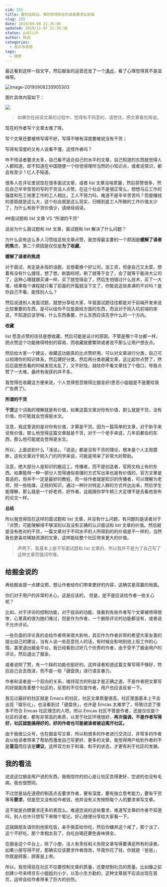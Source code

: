 ```yaml
---
cid: 255
title: 看到这段话，真的觉得现在的读者要求比较高
slug: 255
date: 2019/09-09 21:35:00
updated: 2019/11-07 21:36:50
status: publish
author: 桃翁
categories: 
  - 观点与感想
tags: 
  - 随想
---
```




最近看到这样一段文字，然后掘金的运营还发了一个[沸点](https://juejin.im/pin/5d73b51cf265da1975253cf1)，看了心理觉得真不是滋味呀。

![image-20190908235905303](http://imgs.taoweng.site/2019-09-08-161633.jpg)

图片具体内容如下：

![](https://user-gold-cdn.xitu.io/2019/9/7/16d0bfb71f60c0c4?w=990&h=2400&f=png&s=694482)

> 如果你在阅读文章的过程中，觉得有不同意的，请憋住，把文章看完再说。

现在的作者写个文章太难了呀。

写个文章还要被喷写得不好，写得不够有深度要被说没有干货；

写得有深度的又有人说看不懂，这怪作者吗？

咋不怪读者要求太多，自己看不适合自己的水平的文章，自己知道的东西就觉得人人都知道，却不知道在中国随便一个你觉得理所当然的小知识点，或者说常识，都会有至少 1 亿人不知道。

很多人在评论里说现在很多面试文章，或者 list 文章没啥质量，然后获赞很多，然后自己辛辛苦苦的写的干货没人点赞，在这个社会不是很正常么，想想马云工作的强度和在工地里工作的工人相比，工人不努力吗，难道不是辛辛苦苦吗？但是赚钱的差距就是这么大，这个社会就是这么现实，归根到底工人所做的工作价值太少了，为什么有些干货价值少，请继续阅读。

##面试题和 list 文章 VS “所谓的干货” 

说说为什么面试题和 list 文章，面试题和 list 解决了什么问题？

为什么会有这么多人习惯给这些文章点赞，我觉得最主要的一个原因是**缓解了读者的焦**虑，第二个原因是仅仅是**为了收藏**。

**缓解了读者的焦虑**

对于面试，肯定是永恒的话题，总想着换个好公司，涨工资，但是自己又太菜，想着有没有什么捷径，想了想，刷面经吧，刷了就等于会了，会了就等于能进大公司了。这种心理就跟买课一样，买了就觉得会了，然后生怕错过什么技术，买了一大堆，结果每个课程就只看了前面的开篇就没下文了，你能说这些卖课的不对吗？是你自己不看，能怪别人么？

然后说道别人发面试题，就想分享给大家，毕竟面试题往往都是对于前端开发来说比较重要的东西，是可以给你不仅是面经方面的东西，而且对于刚入坑前端的来说，不知道应该学啥，什么东西重要，什么东西应该先学什么的一个方向。

**收藏**

list 愿意点赞的往往是想收藏，然后可能是设计的原因，不管是哪个平台都一样，把点赞这个功能做得特别的容易，而收藏就要繁琐或者说不那么让用户想去点。

然后给大家一个建议，收藏这功能真的比点赞好用，可以对文章进行分类，自己可以梳理你的知识体系，然后建好分类，然后再分类收藏文章，这比起你点赞了，然后后面想去看的时候发现太乱了，又不好找，就给你不看文章找了个借口，导致点赞了一大堆，最终有收获的并不多。

我觉得在收藏这方便来说，个人觉得思否做得比掘金好(思否小姐姐是不是要给我广告费了)。

**所谓的干货**

**干货**这个词我的理解就是有价值，如果这篇文章对你有价值，那么就是干货，没有价值，你可能就会觉得是水文。

注意，我这里说的是对你有价值，才算是干货。因为一篇简单的文章，对于新手来说有价值，那么他觉得这篇文章就是干货，对于一个老手来说，几年前都会的东西，那么他可能就会觉得是水文。

所以，上面说到什么「浅谈」、「说说」都是没有干货的理论，根本是个人主观臆断，这些文章对于刚入门的同学来说，可能是带来了非常大的帮助。

注意，绝大部分人是知识的搬运工，传播者，而不是创造者，官网文档上有的东西，如果能用一种一部分人觉得通俗易懂的方式写出来也是有价值的，官方文章是普适的，但并不一定是最好的教程，而一些作者就是知识的传播者，可以理解为老师，把一些枯燥，正统的知识，通过一种针对特定人群的方式传达出来，然后学生能理解，那么就是一个好老师，好作者。这就跟你学牛顿三大定律不是去看他发布的论文一样。

**总结**

所以我觉得现在这样的面试题和 list 文章，并没有什么问题，有问题的是读者对于『点赞』可能理解得不够深刻以及没有正确的认识面试和 list 文章的价值。然后就是没有绝对的干货，一篇文章对于不同水平的人所得到的的价值是不一样的，当然我也更喜欢稀缺资源的文章，这样能给整个社区带来更大的价值。

> 声明下，我基本上是不写面试题和 list 文章的，所以我并不是为了自己写了这种文章而强词夺理。

## 给掘金说的

再给掘金提一点建议把，想让作者给你们带来更好的内容，这确实是双赢的局面。

你们对于用户的非常的关心，这是应该的， 但是，是不是应该给作者一些关心呢？

比如，对于评论的控制功能，对于投诉的功能，我看到有些作者写个文章被喷得很惨，心里真的很为她们难过，但是作为作者，一个删除评论的功能都没有，或者说不允许评论。

一些负面的评论真的会给作者带来很大影响，其实作为作者非常的希望大家友善的提出自己的建议，当有人说一些恶意伤人的话，有时候会影响到他上班工作的心情，甚至退出掘金平台，我已经看到过好几个优秀的作者，由于受不了掘金用户的评论，然后退出了掘金。

或者说除了赞，有一个踩的功能也挺好的，这样读者知道这篇文章写得不够好，然后自己会去改进，而不是一些「键盘侠」进行语言暴力。

作者和读者是一个双向的关系，维持双方的利益才是正确之道，不是作者把文章写的好就能改善整个社区的，反思的不仅仅是作者，用户也应该反省一下。

我见过最好的社区就是 Emacs 的社区，社区文章质量很高，社区里面基本上不会出现「娱乐化」，也没看到过「键盘侠」，也许是 Emcas 太难学了，导致过滤了很多不符合 Emcas 社区理念的人吧，所以 Emcas 社区不管是作者，还是仅仅是个社区的读者，都有非常高的素质，以至于社区环境很好。**再次强调，不是作者写得好，社区就能搞得好的，好的作者也可能被读者被迫离开社区。**

由于我做公众号，也在掘金写文章，所以和很多的作者进行交流过，非常多的作者会以给读者带来了帮助而激发自己写更好、更多的文章，我觉得用户给到作者的不是**意见**而应该是**建议**。这样双方处于和谐、和平的状态，才更有利于社区的发展。

## 我的看法

说说这位掘金用户说的东西，我相信你的初心是让社区变得更好，您说的也没有毛病，我也很赞同。

不过您是站在道德的制高点去要求作者，要有深度，要有独立思考能力，要有干货等等**要求**，但是您又没有给作者钱，他并没有义务按照每个人的要求来写文章。

这不就是白嫖要求还多的表现么。难道您说的这些要求，难道写文章的作者不知道吗，别人也许只想写下来做个笔记，好心随便分享给大家看一下。

这就跟朋友请你到他家吃饭，亲手做菜给你吃，然后你嫌弃这个咸了，那个淡了，这个不好吃，那个卖相太丑了，白吃白喝还要色香味俱全。

在掘金这个平台上，除了小册，没人有责任和义务把文章写得要满足所有的读者。如果小册写得不好，那确实应该要求作者改改，毕竟你花了钱，你就是『爸爸』，你就是顾客，顾客是上帝。

所以，我觉得现在社区不仅要控制文章的质量，还要控制社员的质量，比如像之前创建小号来喷京东小姐姐刘小夕，以及小生方勤的，这种文章就不应该出现在首页，这样会给作者带来了巨大的创伤。